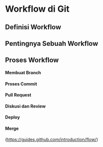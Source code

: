 # Workflow di Git

## Definisi Workflow

## Pentingnya Sebuah Workflow

## Proses Workflow

#### Membuat Branch

#### Proses Commit

#### Pull Request

#### Diskusi dan Review

#### Deploy

#### Merge

(https://guides.github.com/introduction/flow/)